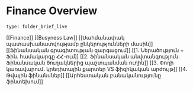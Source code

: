 # Finance Overview
 
```ccard
type: folder_brief_live
```

[[Finance]]
	[[Busyness Law]]
		[[Սահմանափակ պատասխանատվությամբ ընկերությունների մասին]]
	[[Ֆինանսական գրագիտության զարգացում]]
		[[1․ Ներածություն + Ֆին․ համակարգը ՀՀ-ում]]
		[[2․ Ֆինանսական անվտանգություն․ Ֆինանսական ծուղակներից պաշտպանման ուղին]]
		[[3․ Փողի կառավարում․ կրեդիտային քարտեր VS ֆիզիկական արժույթ]]
		[[4․ Թվային ֆինանսներ]]
	[[Արհեստական բանականությունը ֆինտեխում]]

